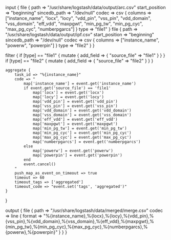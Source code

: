 input {
    file {
        path => "/usr/share/logstash/data/output/arc.csv"
        start_position => "beginning"
        sincedb_path => "/dev/null"
        codec => csv {
            columns => ["instance_name", "locx", "locy", "vdd_pin", "vss_pin", "vdd_domain", "vss_domain", "eff_vdd", "maxpgwt", "min_pg_tw", "min_pg_cyc", "max_pg_cyc", "numberpgarcs"]
        }
        type => "file1"
    }
    file {
        path => "/usr/share/logstash/data/output/ipf.csv"
        start_position => "beginning"
        sincedb_path => "/dev/null"
        codec => csv {
            columns => ["instance_name", "powerw", "powerpin"]
        }
        type => "file2"
    }
}

filter {
    if [type] == "file1" {
        mutate {
            add_field => { "source_file" => "file1" }
        }
    }
    if [type] == "file2" {
        mutate {
            add_field => { "source_file" => "file2" }
        }
    }

    aggregate {
        task_id => "%{instance_name}"
        code => "
            map['instance_name'] = event.get('instance_name')
            if event.get('source_file') == 'file1'
                map['locx'] = event.get('locx')
                map['locy'] = event.get('locy')
                map['vdd_pin'] = event.get('vdd_pin')
                map['vss_pin'] = event.get('vss_pin')
                map['vdd_domain'] = event.get('vdd_domain')
                map['vss_domain'] = event.get('vss_domain')
                map['eff_vdd'] = event.get('eff_vdd')
                map['maxpgwt'] = event.get('maxpgwt')
                map['min_pg_tw'] = event.get('min_pg_tw')
                map['min_pg_cyc'] = event.get('min_pg_cyc')
                map['max_pg_cyc'] = event.get('max_pg_cyc')
                map['numberpgarcs'] = event.get('numberpgarcs')
            else
                map['powerw'] = event.get('powerw')
                map['powerpin'] = event.get('powerpin')
            end
            event.cancel()
        "
        push_map_as_event_on_timeout => true
        timeout => 60
        timeout_tags => ['aggregated']
        timeout_code => "event.set('tags', 'aggregated')"
    }
}

output {
    file {
        path => "/usr/share/logstash/data/merged/merge.csv"
        codec => line {
            format => "%{instance_name},%{locx},%{locy},%{vdd_pin},%{vss_pin},%{vdd_domain},%{vss_domain},%{eff_vdd},%{maxpgwt},%{min_pg_tw},%{min_pg_cyc},%{max_pg_cyc},%{numberpgarcs},%{powerw},%{powerpin}"
        }
    }
}
